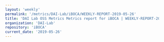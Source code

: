```yaml
---
layout: 'weekly'
permalink: '/metrics/DAI-Lab/iBOCA/WEEKLY-REPORT-2019-05-26'
title: 'DAI Lab OSS Metrics Metrics report for iBOCA | WEEKLY-REPORT-2019-05-26'
organization: 'DAI-Lab'
repository: 'iBOCA'
current_date: '2019-05-26'
---
```

